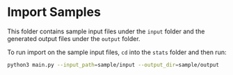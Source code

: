 # Import Samples

This folder contains sample input files under the `input` folder and the generated output files under the `output` folder.

To run import on the sample input files, `cd` into the `stats` folder and then run:

```bash
python3 main.py --input_path=sample/input --output_dir=sample/output
```


